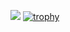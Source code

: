 ![](https://github-profile-summary-cards.vercel.app/api/cards/profile-details?username=BorzikovY&theme=gruvbox)
[![trophy](https://github-profile-trophy.vercel.app/?username=BorzikovY&theme=gruvbox)](https://github.com/ryo-ma/github-profile-trophy)
